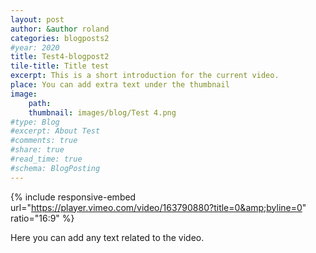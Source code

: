 ```yaml
---
layout: post
author: &author roland
categories: blogposts2  
#year: 2020
title: Test4-blogpost2
tile-title: Title test
excerpt: This is a short introduction for the current video.
place: You can add extra text under the thumbnail
image:
    path: 
    thumbnail: images/blog/Test 4.png
#type: Blog
#excerpt: About Test
#comments: true
#share: true
#read_time: true
#schema: BlogPosting
---
```



{% include responsive-embed url="https://player.vimeo.com/video/163790880?title=0&amp;byline=0" ratio="16:9" %}

Here you can add any text related to the video.